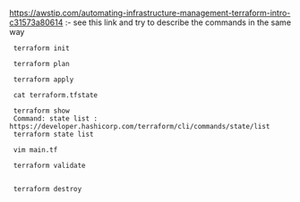 https://awstip.com/automating-infrastructure-management-terraform-intro-c31573a80614 :- see this link and try to describe the commands in the same way
     
     terraform init 
     
     terraform plan 
     
     terraform apply
    
     cat terraform.tfstate 
    
     terraform show
     Command: state list : https://developer.hashicorp.com/terraform/cli/commands/state/list
     terraform state list
      
     vim main.tf 
     
     terraform validate 
    
     
     terraform destroy
